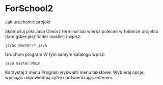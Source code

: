 ﻿# ForSchool2
Jak uruchomić projekt

Skompiluj pliki Java
Otwórz terminal lub wiersz poleceń w folderze projektu (tam gdzie jest folder master) i wpisz:

    javac master/*.java

 Uruchom program
W tym samym katalogu wpisz:

    java master.Main

 Korzystaj z menu
 Program wyświetli menu tekstowe. Wybieraj opcje, wpisując odpowiednią cyfrę i potwierdzając enterem.

